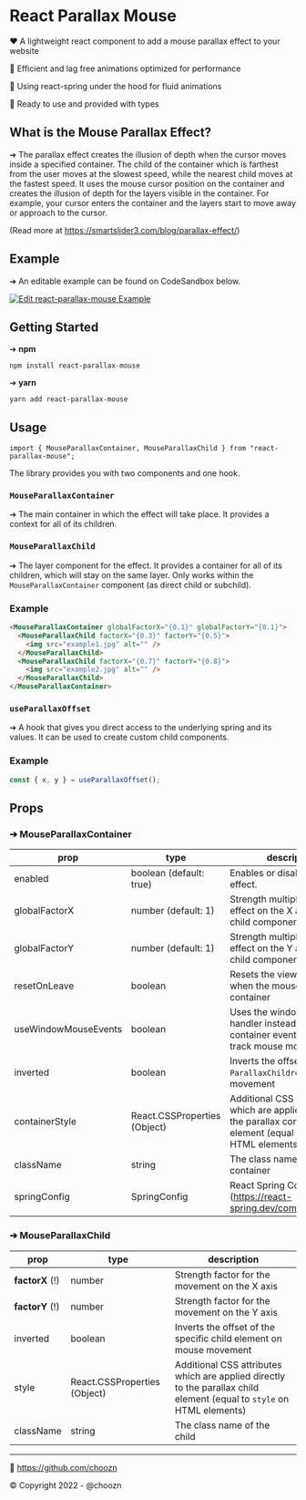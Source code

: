 # React Parallax Mouse

❤️ A lightweight react component to add a mouse parallax effect to your website

💚 Efficient and lag free animations optimized for performance

💙 Using react-spring under the hood for fluid animations

🚀 Ready to use and provided with types

## What is the Mouse Parallax Effect?

➔ The parallax effect creates the illusion of depth when the cursor moves inside a specified container. The child of the container which is farthest from the user moves at the slowest speed, while the nearest child moves at the fastest speed. It uses the mouse cursor position on the container and creates the illusion of depth for the layers visible in the container. For example, your cursor enters the container and the layers start to move away or approach to the cursor.

(Read more at https://smartslider3.com/blog/parallax-effect/)

## Example

➔ An editable example can be found on CodeSandbox below.

[![Edit react-parallax-mouse Example](https://codesandbox.io/static/img/play-codesandbox.svg)](https://codesandbox.io/embed/react-parallax-mouse-example-zjdsy?fontsize=14&hidenavigation=1&theme=dark&view=preview)

## Getting Started

➔ **npm**

```
npm install react-parallax-mouse
```

➔ **yarn**

```
yarn add react-parallax-mouse
```

## Usage

```
import { MouseParallaxContainer, MouseParallaxChild } from "react-parallax-mouse";
```

The library provides you with two components and one hook.

### `MouseParallaxContainer`

➔ The main container in which the effect will take place. It provides a context for all of its children.

### `MouseParallaxChild`

➔ The layer component for the effect. It provides a container for all of its children, which will stay on the same layer. Only works within the `MouseParallaxContainer` component (as direct child or subchild).

### Example

```html
<MouseParallaxContainer globalFactorX="{0.1}" globalFactorY="{0.1}">
  <MouseParallaxChild factorX="{0.3}" factorY="{0.5}">
    <img src="example1.jpg" alt="" />
  </MouseParallaxChild>
  <MouseParallaxChild factorX="{0.7}" factorY="{0.8}">
    <img src="example2.jpg" alt="" />
  </MouseParallaxChild>
</MouseParallaxContainer>
```

### `useParallaxOffset`

➔ A hook that gives you direct access to the underlying spring and its values. It can be used to create custom child components.

### Example

```ts
const { x, y } = useParallaxOffset();
```

## Props

### ➔ MouseParallaxContainer

| prop                 | type                         | description                                                                                                                |
| -------------------- | ---------------------------- | -------------------------------------------------------------------------------------------------------------------------- |
| enabled              | boolean (default: true)      | Enables or disables the effect.                                                                                            |
| globalFactorX        | number (default: 1)          | Strength multiplier of the effect on the X axis for every child component                                                  |
| globalFactorY        | number (default: 1)          | Strength multiplier of the effect on the Y axis for every child component                                                  |
| resetOnLeave         | boolean                      | Resets the view to 0:0 offset when the mouse leaves the container                                                          |
| useWindowMouseEvents | boolean                      | Uses the window event handler instead of the container event handler to track mouse movement                               |
| inverted             | boolean                      | Inverts the offset of `ParallaxChildren` on mouse movement                                                                 |
| containerStyle       | React.CSSProperties (Object) | Additional CSS attributes which are applied directly to the parallax container element (equal to `style` on HTML elements) |
| className            | string                       | The class name of the container                                                                                            |
| springConfig         | SpringConfig                 | React Spring Config (https://react-spring.dev/common/configs)                                                              |

### ➔ MouseParallaxChild

| prop            | type                         | description                                                                                                            |
| --------------- | ---------------------------- | ---------------------------------------------------------------------------------------------------------------------- |
| **factorX** (!) | number                       | Strength factor for the movement on the X axis                                                                         |
| **factorY** (!) | number                       | Strength factor for the movement on the Y axis                                                                         |
| inverted        | boolean                      | Inverts the offset of the specific child element on mouse movement                                                     |
| style           | React.CSSProperties (Object) | Additional CSS attributes which are applied directly to the parallax child element (equal to `style` on HTML elements) |
| className       | string                       | The class name of the child                                                                                            |

---

🚀 https://github.com/choozn

© Copyright 2022 - @choozn
